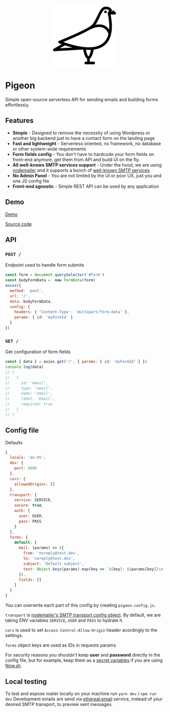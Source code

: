 <p align="center">
  <img src="./assets/logo.svg" height="200">
</p>

# Pigeon
Simple open-source serverless API for sending emails and building forms effortlessly.

## Features
- **Simple** - Designed to remove the necessity of using Wordpress or another big backend just to have a contact form on the landing page
- **Fast and lightweight** - Serverless oriented, no framework, no database or other system-wide requirements
- **Form fields config** - You don't have to hardcode your form fields on front-end anymore, get them from API and build UI on the fly.
- **All well-knows SMTP services support** - Under the hood, we are using [nodemailer](https://github.com/nodemailer/nodemailer) and it supports a bunch of [well-known SMTP services](https://github.com/nodemailer/nodemailer/blob/master/lib/well-known/services.json)
- **No Admin Panel** - You are not limited by the UI or poor UX, just you and one JS config file
- **Front-end agnostic** - Simple REST API can be used by any application

## Demo
[Demo](https://pigeon.now.sh/)

[Source code](/examples/now)

## API
### `POST /`
Endpoint used to handle form submits

```js
const form = document.querySelector('#form')
const bodyFormData =  new FormData(form)
axios({
  method: 'post',
  url: '/',
  data: bodyFormData,
  config: {
    headers: { 'Content-Type': 'multipart/form-data' },
    params: { id: 'myFormId' }
  }
})
```

### `GET /`
Get configuration of form fields

```js
const { data } = axios.get('/', { params: { id: 'myFormId' } })
console.log(data)
// [
//   {
//     id: 'email',
//     type: 'email',
//     name: 'email',
//     label: 'Email',
//     required: true
//   }
// ]
```

## Config file

Defaults
```js
{
  locale: 'en-US',
  dev: {
    port: 8080
  },
  cors: {
    allowedOrigins: []
  },
  transport: {
    service: SERVICE,
    secure: true,
    auth: {
      user: USER,
      pass: PASS
    }
  },
  forms: {
    default: {
      mail: (params) => ({
        from: 'noreply@test.dev',
        to: 'noreply@test.dev',
        subject: 'Default subject',
        text: Object.keys(params).map(key => `${key}: ${params[key]}\n`).join('')
      }),
      fields: []
    }
  }
}
```

You can overwrite each part of this config by creating `pigeon.config.js`.

`transport` is [nodemailer's SMTP transport config object](https://nodemailer.com/smtp/).
By default, we are taking ENV variables `SERVICE`, `USER` and `PASS` to hydrate it.

`cors` is used to set `Access-Control-Allow-Origin` header acordingly to the settings.

`forms` object keys are used as IDs in requests params.

For security reasons you shouldn't keep **user** and **password** directly in the config file, but for example, keep them as a [secret variables](https://zeit.co/docs/v2/deployments/environment-variables-and-secrets/) if you are using [Now.sh](https://now.sh/).

## Local testing
To test and expose mailer locally on your machine run `yarn dev` / `npm run dev`
Development emails are send via [ethereal.email](https://ethereal.email/) service, instead of your desired SMTP transport, to preview sent messages.
